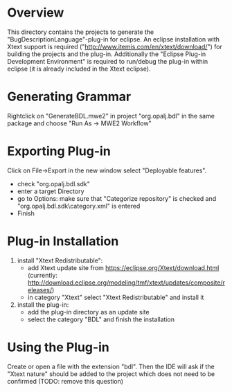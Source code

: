 # Overview
This directory contains the projects to generate the "BugDescriptionLanguage"-plug-in for eclipse.
An eclipse installation with Xtext support is required ("http://www.itemis.com/en/xtext/download/") for building the projects and the plug-in.
Additionally the "Eclipse Plug-in Development Environment" is required to run/debug the plug-in within eclipse (it is already included in the Xtext eclipse).


# Generating Grammar
Rightclick on "GenerateBDL.mwe2" in project "org.opalj.bdl" in the same package and choose "Run As -> MWE2 Workflow"

# Exporting Plug-in
Click on File->Export in the new window select "Deployable features".
- check "org.opalj.bdl.sdk"
- enter a target Directory 
- go to Options: make sure that "Categorize repository" is checked and "org.opalj.bdl.sdk\category.xml" is entered
- Finish

# Plug-in Installation
1) install "Xtext Redistributable":
	- add Xtext update site from https://eclipse.org/Xtext/download.html (currently: http://download.eclipse.org/modeling/tmf/xtext/updates/composite/releases/)
	- in category "Xtext" select "Xtext Redistributable" and install it
2) install the plug-in:
	- add the plug-in directory as an update site
	- select the category "BDL" and finish the installation

# Using the Plug-in
Create or open a file with the extension "bdl".
Then the IDE will ask if the "Xtext nature" should be added to the project which does not need to be confirmed (TODO: remove this question)